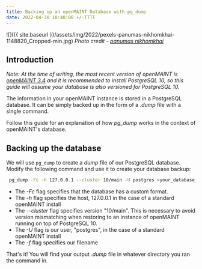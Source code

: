 ```yaml
---
title: Backing up an openMAINT Database with pg_dump
date: 2022-04-30 10:48:00 +/-TTTT
---
```

![]({{ site.baseurl }}/assets/img/2022/pexels-panumas-nikhomkhai-1148820_Cropped-min.jpg)
*Photo credit - [panumas nikhomkhai](https://www.pexels.com/@cookiecutter/)*
## Introduction

*Note: At the time of writing, the most recent version of openMAINT is [openMAINT 3.4](https://sourceforge.net/projects/openmaint/files/2.2/Core%20updates/openmaint-2.2-3.4/) and it is recommended to install PostgreSQL 10, so this guide will assume your database is also versioned for PostgreSQL 10.*

The information in your openMAINT instance is stored in a PostgreSQL database. It can be simply backed up in the form of a *.dump*  file with a single command. 

Follow this guide for an explanation of how *pg_dump*  works in the context of openMAINT's database.

## Backing up the database

We will use `pg_dump`  to create a *dump*  file of our PostgreSQL database. Modify the following command and use it to create your database backup:

```bash
 pg_dump -Fc -h 127.0.0.1 --cluster 10/main -U postgres <your_database_name> -f openMAINT_backup_MM_DD_YYYY.dump
 ```

* The *-Fc*  flag specifies that the database has a custom format.
* The *-h*  flag specifies the host, 127.0.0.1 in the case of a standard openMAINT install
* The *--cluster*  flag specifies version "10/main". This is necessary to avoid version mismatching when restoring to an instance of openMAINT running on top of PostgreSQL 10.
* The *-U*  flag is our user, "postgres", in the case of a standard openMAINT install
* The *-f*  flag specifies our filename

That's it! You will find your output *.dump*  file in whatever directory you ran the command in.